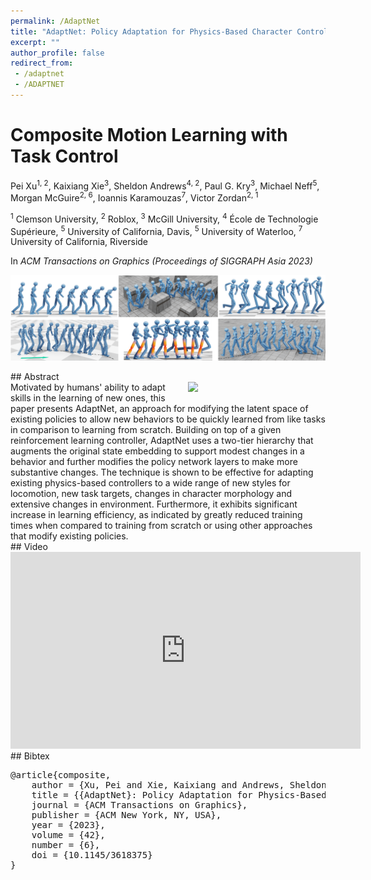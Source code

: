 ```yaml
---
permalink: /AdaptNet
title: "AdaptNet: Policy Adaptation for Physics-Based Character Control"
excerpt: ""
author_profile: false
redirect_from: 
 - /adaptnet
 - /ADAPTNET
--- 
```



# Composite Motion Learning with Task Control

<p class="author">
Pei Xu<sup>1, 2</sup>, Kaixiang Xie<sup>3</sup>, Sheldon Andrews<sup>4, 2</sup>, Paul G. Kry<sup>3</sup>, Michael Neff<sup>5</sup>, Morgan McGuire<sup>2, 6</sup>, Ioannis Karamouzas<sup>7</sup>, Victor Zordan<sup>2, 1</sup>
</p>

<p class="affiliation">
<sup>1</sup> Clemson University,  <sup>2</sup> Roblox,  <sup>3</sup> McGill University,  <sup>4</sup> École de Technologie Supérieure,  <sup>5</sup> University of California, Davis, <sup>5</sup> University of Waterloo, <sup>7</sup> University of California, Riverside
</p>

In _ACM Transactions on Graphics (Proceedings of SIGGRAPH Asia 2023)_

<div class="m10"></div>
<div class="teaser">
<p><img src="projects/AdaptNet/teaser.png" /></p>
</div>

<div class="m10"></div>
## Abstract
<div class="abstract">
<img src="projects/AdaptNet/sa2023_logo.jpg" style="width:200px;float:right;max-width:100%;padding:0 20px 10px 20px" />
Motivated by humans' ability to adapt skills in the learning of new ones, this paper presents AdaptNet, an approach for modifying the latent space of existing policies to allow new behaviors to be quickly learned from like tasks in comparison to learning from scratch. Building on top of a given reinforcement learning  controller, AdaptNet uses a two-tier hierarchy that augments the original state embedding to support modest changes in a behavior and further modifies the policy network layers to make more substantive changes. The technique is shown to be effective for adapting existing physics-based controllers to a wide range of new styles for locomotion, new task targets, changes in character morphology and extensive changes in environment. Furthermore, it exhibits significant increase in learning efficiency, as indicated by greatly reduced training times when compared to training from scratch or using other approaches that modify existing policies.
</div>

<div class="m10"></div>
<a class="paper-link" href="#" title="Paper: to be uploaded"></a>
<a class="code-link" href="https://github.com/xupei0610/CompositeMotion" title="Code"></a>

<div class="m10"></div>
## Video
<div style="max-width:560px">
<iframe width="560" height="315" src="https://www.youtube.com/embed/WxmJSCNFb28" frameborder="0" allow="accelerometer; autoplay; clipboard-write; encrypted-media; gyroscope; picture-in-picture; web-share" allowfullscreen></iframe>
</div>

<div class="m10"></div>
## Bibtex
<pre class="bibtex">
@article{composite,
    author = {Xu, Pei and Xie, Kaixiang and Andrews, Sheldon and G. Kry, Paul and Neff, Michael and McGuire, Morgan and Karamouzas, Ioannis and Zordan, Victor},
    title = {{AdaptNet}: Policy Adaptation for Physics-Based Character Control},
    journal = {ACM Transactions on Graphics},
    publisher = {ACM New York, NY, USA},
    year = {2023},
    volume = {42},
    number = {6},
    doi = {10.1145/3618375}
}
</pre>



